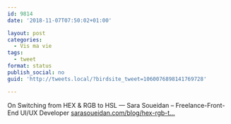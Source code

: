 ```yaml
---
id: 9814
date: '2018-11-07T07:50:02+01:00'

layout: post
categories:
  - Vis ma vie
tags:
  - tweet
format: status
publish_social: no
guid: 'http://tweets.local/?birdsite_tweet=1060076898141769728'

---
```


On Switching from HEX &amp; RGB to HSL — Sara Soueidan – Freelance-Front-End UI/UX Developer [sarasoueidan.com/blog/hex-rgb-t…](https://www.sarasoueidan.com/blog/hex-rgb-to-hsl/)